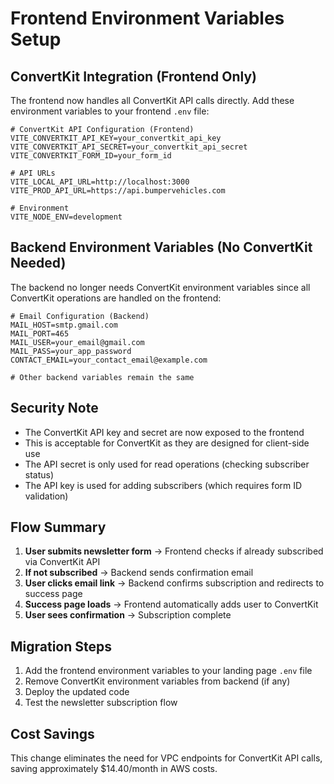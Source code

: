 # Frontend Environment Variables Setup

## ConvertKit Integration (Frontend Only)

The frontend now handles all ConvertKit API calls directly. Add these environment variables to your frontend `.env` file:

```env
# ConvertKit API Configuration (Frontend)
VITE_CONVERTKIT_API_KEY=your_convertkit_api_key
VITE_CONVERTKIT_API_SECRET=your_convertkit_api_secret
VITE_CONVERTKIT_FORM_ID=your_form_id

# API URLs
VITE_LOCAL_API_URL=http://localhost:3000
VITE_PROD_API_URL=https://api.bumpervehicles.com

# Environment
VITE_NODE_ENV=development
```

## Backend Environment Variables (No ConvertKit Needed)

The backend no longer needs ConvertKit environment variables since all ConvertKit operations are handled on the frontend:

```env
# Email Configuration (Backend)
MAIL_HOST=smtp.gmail.com
MAIL_PORT=465
MAIL_USER=your_email@gmail.com
MAIL_PASS=your_app_password
CONTACT_EMAIL=your_contact_email@example.com

# Other backend variables remain the same
```

## Security Note

- The ConvertKit API key and secret are now exposed to the frontend
- This is acceptable for ConvertKit as they are designed for client-side use
- The API secret is only used for read operations (checking subscriber status)
- The API key is used for adding subscribers (which requires form ID validation)

## Flow Summary

1. **User submits newsletter form** → Frontend checks if already subscribed via ConvertKit API
2. **If not subscribed** → Backend sends confirmation email
3. **User clicks email link** → Backend confirms subscription and redirects to success page
4. **Success page loads** → Frontend automatically adds user to ConvertKit
5. **User sees confirmation** → Subscription complete

## Migration Steps

1. Add the frontend environment variables to your landing page `.env` file
2. Remove ConvertKit environment variables from backend (if any)
3. Deploy the updated code
4. Test the newsletter subscription flow

## Cost Savings

This change eliminates the need for VPC endpoints for ConvertKit API calls, saving approximately $14.40/month in AWS costs.
